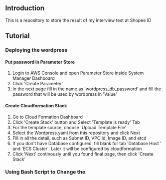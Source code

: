 ## Introduction
This is a repository to store the result of  my interview test at Shopee ID

## Tutorial
### Deploying the wordpress

#### Put password in Parameter Store
1. Login to AWS Console and open Parameter Store inside System Manager Dashboard 
2. Click 'Create Parameter'
3. In the next page fill in the name as 'wordpress_db_password' and fill the password that will be used by wordpress in 'Value'

#### Create Cloudformation Stack
1. Go to Cloud Formation Dashboard
2. Click 'Create Stack' button and Select 'Template is ready' Tab
3. For the template source, choose 'Upload Template File'
4. Select the Wordpress.yaml from this repository and click Next
5. Fill in all the detail, such as Subnet ID, VPC Id, Image ID, and etcd
6. If you don't have Database configured, fill blank for tab 'Database Host ' and 'ECS Cluster'. Later it will be configured by cloudformation
7. Click 'Next' continously until you found final page, then click 'Create Stack'


### Using Bash Script to Change the 